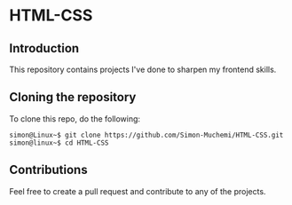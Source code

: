 # HTML-CSS
## Introduction
This repository contains projects I've done to sharpen my frontend skills.

## Cloning the repository
To clone this repo, do the following:
```shell
simon@Linux~$ git clone https://github.com/Simon-Muchemi/HTML-CSS.git
simon@linux~$ cd HTML-CSS 
```

## Contributions 
Feel free to create a pull request and contribute to any of the projects.
